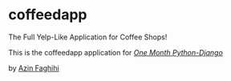 # coffeedapp
The Full Yelp-Like Application for Coffee Shops!

This is the coffeedapp application for [*One Month Python-Django*](https://onemonth.com/courses/python)

by [Azin Faghihi](https://instagram.com/ozayn/)
